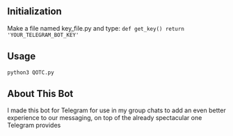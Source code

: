 ## Initialization
Make a file named key\_file.py and type:
`def get_key()
    return 'YOUR_TELEGRAM_BOT_KEY'`

## Usage
`python3 QOTC.py`

## About This Bot
I made this bot for Telegram for use in my group chats to add an even better experience to our messaging, on top of the already spectacular one Telegram provides
